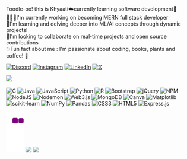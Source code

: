 Toodle-oo! this is Khyaati☁️currently learning software development🦕<br>👩🏻‍💻I'm currently working on becoming MERN full stack developer<br>🌱I'm learning and delving deeper into ML/AI concepts through dynamic projects!<br>🤝I'm looking to collaborate on real-time projects and open source contributions<br>✨Fun fact about me : I'm passionate about coding, books, plants and coffee! 🐥

[![Discord](https://img.shields.io/badge/Discord-%237289DA.svg?logo=discord&logoColor=white)](https://discord.gg/tannie#4919) [![Instagram](https://img.shields.io/badge/Instagram-%23E4405F.svg?logo=Instagram&logoColor=white)](https://instagram.com/https://www.instagram.com/honestly._.done/) [![LinkedIn](https://img.shields.io/badge/LinkedIn-%230077B5.svg?logo=linkedin&logoColor=white)](https://www.linkedin.com/in/khyaati-sharma-418323268/) [![X](https://img.shields.io/badge/X-black.svg?logo=X&logoColor=white)](https://x.com/Juxtapo29596924) 

<img src='https://i.pinimg.com/originals/fa/5c/14/fa5c14aa09a048faa0e3196b54193f36.jpg' style="height: 160px;"/>

![C](https://img.shields.io/badge/c-%2300599C.svg?style=for-the-badge&logo=c&logoColor=white) ![Java](https://img.shields.io/badge/java-%23ED8B00.svg?style=for-the-badge&logo=openjdk&logoColor=white) ![JavaScript](https://img.shields.io/badge/javascript-%23323330.svg?style=for-the-badge&logo=javascript&logoColor=%23F7DF1E) ![Python](https://img.shields.io/badge/python-3670A0?style=for-the-badge&logo=python&logoColor=ffdd54) ![R](https://img.shields.io/badge/r-%23276DC3.svg?style=for-the-badge&logo=r&logoColor=white) ![Bootstrap](https://img.shields.io/badge/bootstrap-%238511FA.svg?style=for-the-badge&logo=bootstrap&logoColor=white) ![jQuery](https://img.shields.io/badge/jquery-%230769AD.svg?style=for-the-badge&logo=jquery&logoColor=white) ![NPM](https://img.shields.io/badge/NPM-%23CB3837.svg?style=for-the-badge&logo=npm&logoColor=white) ![NodeJS](https://img.shields.io/badge/node.js-6DA55F?style=for-the-badge&logo=node.js&logoColor=white) ![Nodemon](https://img.shields.io/badge/NODEMON-%23323330.svg?style=for-the-badge&logo=nodemon&logoColor=%BBDEAD) ![Web3.js](https://img.shields.io/badge/web3.js-F16822?style=for-the-badge&logo=web3.js&logoColor=white) ![MongoDB](https://img.shields.io/badge/MongoDB-%234ea94b.svg?style=for-the-badge&logo=mongodb&logoColor=white) ![Canva](https://img.shields.io/badge/Canva-%2300C4CC.svg?style=for-the-badge&logo=Canva&logoColor=white) ![Matplotlib](https://img.shields.io/badge/Matplotlib-%23ffffff.svg?style=for-the-badge&logo=Matplotlib&logoColor=black) ![scikit-learn](https://img.shields.io/badge/scikit--learn-%23F7931E.svg?style=for-the-badge&logo=scikit-learn&logoColor=white) ![NumPy](https://img.shields.io/badge/numpy-%23013243.svg?style=for-the-badge&logo=numpy&logoColor=white) ![Pandas](https://img.shields.io/badge/pandas-%23150458.svg?style=for-the-badge&logo=pandas&logoColor=white) ![CSS3](https://img.shields.io/badge/css3-%231572B6.svg?style=for-the-badge&logo=css3&logoColor=white) ![HTML5](https://img.shields.io/badge/html5-%23E34F26.svg?style=for-the-badge&logo=html5&logoColor=white) ![Express.js](https://img.shields.io/badge/express.js-%23404d59.svg?style=for-the-badge&logo=express&logoColor=%2361DAFB)


![snake gif](https://github.com/neddevs/neddevs/blob/output/github-contribution-grid-snake.gif)
![](https://github-readme-stats.vercel.app/api?username=neddevs&theme=nightowl&hide_border=false&include_all_commits=false&count_private=false)
![](https://github-readme-stats.vercel.app/api/top-langs/?username=neddevs&theme=nightowl&hide_border=false&include_all_commits=false&count_private=false&layout=compact)
